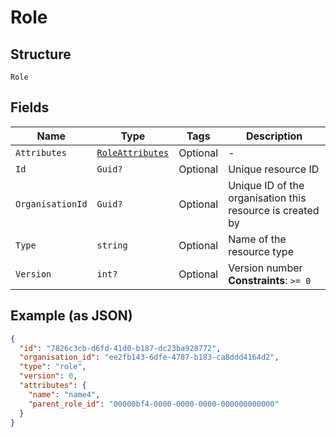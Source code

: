
# Role

## Structure

`Role`

## Fields

| Name | Type | Tags | Description |
|  --- | --- | --- | --- |
| `Attributes` | [`RoleAttributes`](../../doc/models/role-attributes.md) | Optional | - |
| `Id` | `Guid?` | Optional | Unique resource ID |
| `OrganisationId` | `Guid?` | Optional | Unique ID of the organisation this resource is created by |
| `Type` | `string` | Optional | Name of the resource type |
| `Version` | `int?` | Optional | Version number<br>**Constraints**: `>= 0` |

## Example (as JSON)

```json
{
  "id": "7826c3cb-d6fd-41d0-b187-dc23ba928772",
  "organisation_id": "ee2fb143-6dfe-4787-b183-ca8ddd4164d2",
  "type": "role",
  "version": 0,
  "attributes": {
    "name": "name4",
    "parent_role_id": "00000bf4-0000-0000-0000-000000000000"
  }
}
```

